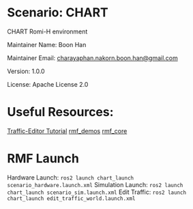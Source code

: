 
# Scenario: CHART

CHART Romi-H environment

Maintainer Name: Boon Han

Maintainer Email: charayaphan.nakorn.boon.han@gmail.com

Version: 1.0.0

License: Apache License 2.0

# Useful Resources:
[Traffic-Editor Tutorial](https://osrf.github.io/ros2multirobotbook/traffic-editor.html)
[rmf_demos](https://github.com/osrf/rmf_demos)
[rmf_core](https://github.com/osrf/rmf_core)

# RMF Launch
Hardware Launch: `ros2 launch chart_launch scenario_hardware.launch.xml`
Simulation Launch: `ros2 launch chart_launch scenario_sim.launch.xml`
Edit Traffic: `ros2 launch chart_launch edit_traffic_world.launch.xml`
